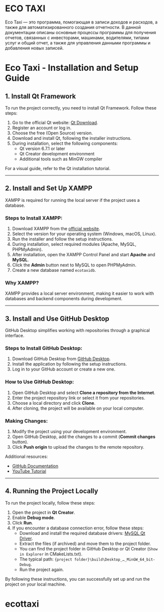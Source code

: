 # ECO TAXI
Eco Taxi — это программа, помогающая в записи доходов и расходов, а также для автоматизированного создания отчетности. В данной документации описаны основные процессы программы для получения отчетов, связанных с инвесторами, машинами, водителями, типами услуг и общий отчет, а также для управления данными программы и добавления новых записей.

# Eco Taxi - Installation and Setup Guide

## 1. Install Qt Framework

To run the project correctly, you need to install Qt Framework. Follow these steps:

1. Go to the official Qt website: [Qt Download](https://www.qt.io/download).
2. Register an account or log in.
3. Choose the free (Open Source) version.
4. Download and install Qt, following the installer instructions.
5. During installation, select the following components:
   - Qt version 6.7.1 or later
   - Qt Creator development environment
   - Additional tools such as MinGW compiler

For a visual guide, refer to the Qt installation tutorial.

---

## 2. Install and Set Up XAMPP

XAMPP is required for running the local server if the project uses a database.

### Steps to Install XAMPP:

1. Download XAMPP from the [official website](https://www.apachefriends.org/index.html).
2. Select the version for your operating system (Windows, macOS, Linux).
3. Run the installer and follow the setup instructions.
4. During installation, select required modules (Apache, MySQL, PHPMyAdmin).
5. After installation, open the XAMPP Control Panel and start **Apache** and **MySQL**.
6. Click the **Admin** button next to MySQL to open PHPMyAdmin.
7. Create a new database named `ecotaxidb`.

### Why XAMPP?

XAMPP provides a local server environment, making it easier to work with databases and backend components during development.

---

## 3. Install and Use GitHub Desktop

GitHub Desktop simplifies working with repositories through a graphical interface.

### Steps to Install GitHub Desktop:

1. Download GitHub Desktop from [GitHub Desktop](https://desktop.github.com).
2. Install the application by following the setup instructions.
3. Log in to your GitHub account or create a new one.

### How to Use GitHub Desktop:

1. Open GitHub Desktop and select **Clone a repository from the Internet**.
2. Enter the project repository link or select it from your repositories.
3. Choose a local directory and click **Clone**.
4. After cloning, the project will be available on your local computer.

### Making Changes:

1. Modify the project using your development environment.
2. Open GitHub Desktop, add the changes to a commit (**Commit changes** button).
3. Click **Push origin** to upload the changes to the remote repository.

Additional resources:

- [GitHub Documentation](https://docs.github.com/en/)
- [YouTube Tutorial](https://www.youtube.com)

---

## 4. Running the Project Locally

To run the project locally, follow these steps:

1. Open the project in **Qt Creator**.
2. Enable **Debug mode**.
3. Click **Run**.
4. If you encounter a database connection error, follow these steps:
   - Download and install the required database drivers: [MySQL Qt Driver](https://github.com/thecodemonkey86/qt_mysql_driver).
   - Extract the files (if archived) and move them to the project folder.
   - You can find the project folder in GitHub Desktop or Qt Creator (`Show in Explorer` in CMakeLists.txt).
   - The typical path: `{project folder}\build\Desktop_…_MinGW_64_bit-Debug`.
   - Run the project again.

By following these instructions, you can successfully set up and run the project on your local machine.
# ecottaxi
